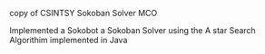 copy of CSINTSY Sokoban Solver MCO

Implemented a Sokobot a Sokoban Solver using the A star Search Algorithim implemented in Java
